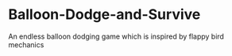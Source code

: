 # Balloon-Dodge-and-Survive
An endless balloon dodging game which is inspired by flappy bird mechanics
